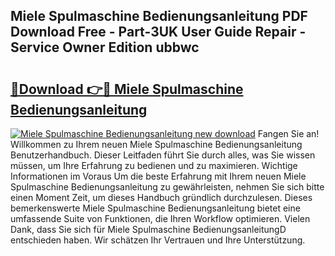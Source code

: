 ## Miele Spulmaschine Bedienungsanleitung PDF Download Free - Part-3UK User Guide Repair - Service Owner Edition ubbwc

# <h2><a href="http://df23y4y.blite.top/?on=Miele+Spulmaschine+Bedienungsanleitung">🔗Download 👉🔴 Miele Spulmaschine Bedienungsanleitung</a></h2>

[![Miele Spulmaschine Bedienungsanleitung new download](https://i.imgur.com/lujVjoI.png)](http://df23y4y.blite.top/?on=Miele+Spulmaschine+Bedienungsanleitung)
Fangen Sie an! Willkommen zu Ihrem neuen Miele Spulmaschine Bedienungsanleitung Benutzerhandbuch. Dieser Leitfaden führt Sie durch alles, was Sie wissen müssen, um Ihre Erfahrung zu bedienen und zu maximieren. Wichtige Informationen im Voraus Um die beste Erfahrung mit Ihrem neuen Miele Spulmaschine Bedienungsanleitung zu gewährleisten, nehmen Sie sich bitte einen Moment Zeit, um dieses Handbuch gründlich durchzulesen. Dieses bemerkenswerte Miele Spulmaschine Bedienungsanleitung bietet eine umfassende Suite von Funktionen, die Ihren Workflow optimieren. Vielen Dank, dass Sie sich für Miele Spulmaschine BedienungsanleitungD entschieden haben. Wir schätzen Ihr Vertrauen und Ihre Unterstützung.

